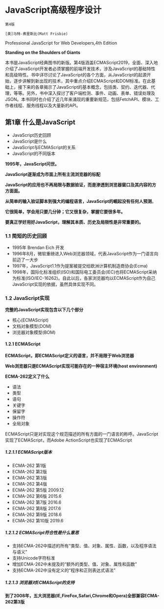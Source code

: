 # JavaScript高级程序设计

`第4版`

`[美]马特-弗里斯比(Matt Frisbie)`

Professional JavaScript for Web Developers,4th Edition

**Standing on the Shoulders of Giants**

本书是JavaScript经典图书的新版。第4版涵盖ECMAScript2019，全面、深入地介绍了JavaScript开发者必须掌握的前端开发技术，涉及JavaScript的基础特性和高级特性。书中详尽讨论了JavaScript的各个方面，从JavaScript的起源开始，逐步讲解到新出现的技术，其中重点介绍ECMAScript和DOM标准。在此基础上，接下来的各章揭示了JavaScript的基本概念，包括类、契约、迭代器、代理，等等。另外，书中深入探讨了客户端检测、事件、动画、表单、错误处理及JSON。本书同时也介绍了近几年来涌现的重要新规范，包括FetchAPI、模块、工作者线程、服务线程以及大量新的API。

## 第1章	什么是JavaScript

- JavaScript历史回顾
- JavaScript是什么
- JavaScript与ECMAScript的关系
- JavaScript的不同版本

**1995年，JavaScript问世。**

**JavaScript逐渐成为市面上所有主流浏览器的标配**

**JavaScript的应用也不再局限与数据验证，而是渗透到浏览器窗口及其内容的方方面面。**

**从简单的输入验证脚本到强大的编程语言，JavaScript的崛起没有任何人预测**。

**它很简单，学会用只要几分钟；它又很复杂，掌握它要很多年。**

**要真正学好用好JavaScript，理解其本质、历史及局限性是非常重要的。**

### 1.1	简短的历史回顾

- 1995年 Brendan Eich 开发
- 1996年8月，微软重磅进入Web浏览器领域，代表JavaScript作为一门语言向前迈了一大步
- 1997年，JavaScript1.1作为提案被提交给欧洲计算机制造商协会(Ecma)
- 1998年，国际化标准组织(ISO)和国际电工委员会(IEC)也将ECMAScript采纳为标准(ISO/IEC-16262)。自此以后，各家浏览器均以ECMAScript作为自己JavaScript实现的依据，虽然具体实现不同。

### 1.2	JavaScript实现

**完整的JavaScript实现包含以下几个部分**

- 核心(ECMAScript)
- 文档对象模型(DOM)
- 浏览器对象模型(BOM)

#### 1.2.1	ECMAScript

**ECMAScript，即ECMAScript定义的语言，并不局限于Web浏览器**

**Web浏览器只是ECMAScript实现可能存在的一种宿主环境(host environment)**

**ECMA-262定义了什么**

- 语法
- 类型
- 语句
- 关键字
- 保留字
- 操作符
- 全局对象

ECMAScript只是对实现这个规范描述的所有方面的一门语言的称呼。JavaScript实现了ECMAScript，而Adobe ActionScript也实现了ECMAScript

##### 1.2.1.1	ECMAScript版本

- ECMA-262	第1版 
- ECMA-262	第2版
- ECMA-262	第3版
- ECMA-262	第4版
- ECMA-262	第5版 2009.12
- ECMA-262	第6版 2015.6
- ECMA-262	第7版 2016.6
- ECMA-262	第8版 2017.6
- ECMA-262	第9版 2018.6
- ECMA-262	第10版 2019.6

##### 1.2.1.2	ECMAScript符合性是什么意思

- 支持ECMA-262中描述的所有“类型、值、对象、属性、函数，以及程序语法与语义”
- 支持Unicode字符标准
- 增加ECMA-262中未提及的“额外的类型、值、对象、属性和函数”
- 支持ECMA-262中没有定义的“程序和正则表达式语法”

##### 1.2.1.3	浏览器对ECMAScript的支持

**到了2008年，五大浏览器(IE,FireFox,Safari,Chrome和Opera)全部兼容ECMA-262第3版**